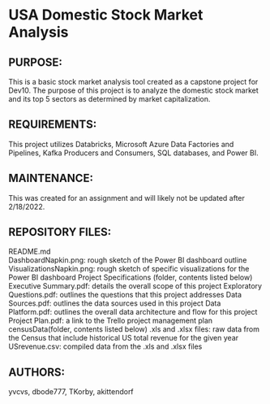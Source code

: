 # USA Domestic Stock Market Analysis 
## PURPOSE:
This is a basic stock market analysis tool created as a capstone project for Dev10. The purpose of this project is to analyze the domestic stock market and its top 5 sectors as determined by market capitalization.

## REQUIREMENTS:
This project utilizes Databricks, Microsoft Azure Data Factories and Pipelines, Kafka Producers and Consumers, SQL databases, and Power BI.

## MAINTENANCE:
This was created for an assignment and will likely not be updated after 2/18/2022.

## REPOSITORY FILES:
README.md        
DashboardNapkin.png: rough sketch of the Power BI dashboard outline
VisualizationsNapkin.png: rough sketch of specific visualizations for the Power BI dashboard
Project Specifications (folder, contents listed below)
Executive Summary.pdf: details the overall scope of this project
Exploratory Questions.pdf: outlines the questions that this project addresses
Data Sources.pdf: outlines the data sources used in this project
Data Platform.pdf: outlines the overall data architecture and flow for this project
Project Plan.pdf: a link to the Trello project management plan
censusData(folder, contents listed below)
.xls and .xlsx files: raw data from the Census that include historical US total revenue for the given year
USrevenue.csv: compiled data from the .xls and .xlsx files

## AUTHORS:
yvcvs, dbode777, TKorby, akittendorf
